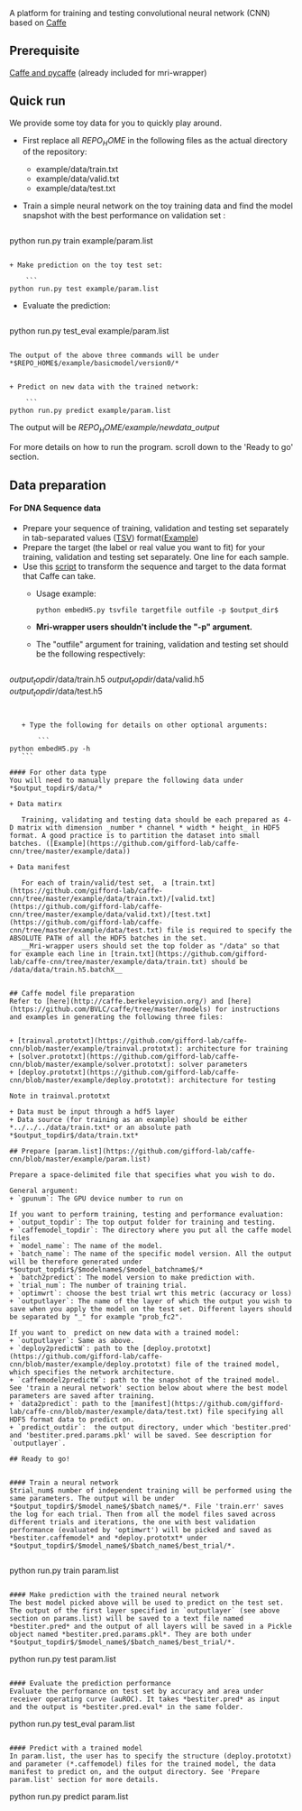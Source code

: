A platform for training and testing convolutional neural network (CNN) based on [Caffe](http://caffe.berkeleyvision.org/)

## Prerequisite
[Caffe and pycaffe](http://caffe.berkeleyvision.org/installation.html) (already included for mri-wrapper)

## Quick run
We provide some toy data for you to quickly play around.

+ First replace all $REPO_HOME$ in the following files as the actual directory of the repository:

	+ example/data/train.txt
	+ example/data/valid.txt
	+ example/data/test.txt


+ Train a simple neural network on the toy training data and find the model snapshot with the best performance on validation set :
	
	```
python run.py train example/param.list
```

+ Make prediction on the toy test set:

	```
python run.py test example/param.list
```

+ Evaluate the prediction:

	```
python run.py test_eval example/param.list
```

The output of the above three commands will be under *$REPO_HOME$/example/basicmodel/version0/*


+ Predict on new data with the trained network:

	```
python run.py predict example/param.list
```

The output will be *$REPO_HOME$/example/newdata_output*
	

For more details on how to run the program. scroll down to the 'Ready to go' section.

## Data preparation


#### For DNA Sequence data
+ Prepare your sequence of training, validation and testing set separately in tab-separated values ([TSV](https://en.wikipedia.org/wiki/Tab-separated_values)) format([Example](https://github.com/gifford-lab/caffe-cnn/tree/master/example/sequence/sample.tsv))
+ Prepare the target (the label or real value you want to fit) for your training, validation and testing set separately. One line for each sample.
+ Use this [script](https://github.com/gifford-lab/caffe-cnn/tree/master/embedH5.py) to transform the sequence and target to the data format that Caffe can take. 
	+ Usage example:
	
		```
		python embedH5.py tsvfile targetfile outfile -p $output_dir$
		```
	+ __Mri-wrapper users shouldn't include the "-p" argument.__
	
	+ The "outfile" argument for training, validation and testing set should be the following respectively:
 
 		```
 $output_topdir$/data/train.h5
 $output_topdir$/data/valid.h5
 $output_topdir$/data/test.h5
 ```
	
	
 	+ Type the following for details on other optional arguments:
 
		```
 python embedH5.py -h
 	```
 	
#### For other data type
You will need to manually prepare the following data under *$output_topdir$/data/*

+ Data matirx

	Training, validating and testing data should be each prepared as 4-D matrix with dimension _number * channel * width * height_ in HDF5 format. A good practice is to partition the dataset into small batches. ([Example](https://github.com/gifford-lab/caffe-cnn/tree/master/example/data))

+ Data manifest

	For each of train/valid/test set,  a [train.txt](https://github.com/gifford-lab/caffe-cnn/tree/master/example/data/train.txt)/[valid.txt](https://github.com/gifford-lab/caffe-cnn/tree/master/example/data/valid.txt)/[test.txt](https://github.com/gifford-lab/caffe-cnn/tree/master/example/data/test.txt) file is required to specify the ABSOLUTE PATH of all the HDF5 batches in the set.
	__Mri-wrapper users should set the top folder as "/data" so that for example each line in [train.txt](https://github.com/gifford-lab/caffe-cnn/tree/master/example/data/train.txt) should be /data/data/train.h5.batchX__


## Caffe model file preparation
Refer to [here](http://caffe.berkeleyvision.org/) and [here](https://github.com/BVLC/caffe/tree/master/models) for instructions and examples in generating the following three files: 


+ [trainval.prototxt](https://github.com/gifford-lab/caffe-cnn/blob/master/example/trainval.prototxt): architecture for training
+ [solver.prototxt](https://github.com/gifford-lab/caffe-cnn/blob/master/example/solver.prototxt): solver parameters
+ [deploy.prototxt](https://github.com/gifford-lab/caffe-cnn/blob/master/example/deploy.prototxt): architecture for testing

Note in trainval.prototxt

+ Data must be input through a hdf5 layer
+ Data source (for training as an example) should be either *../../../data/train.txt* or an absolute path *$output_topdir$/data/train.txt*

## Prepare [param.list](https://github.com/gifford-lab/caffe-cnn/blob/master/example/param.list)

Prepare a space-delimited file that specifies what you wish to do.

General argument:
+ `gpunum`: The GPU device number to run on

If you want to perform training, testing and performance evaluation:
+ `output_topdir`: The top output folder for training and testing.
+ `caffemodel_topdir`: The directory where you put all the caffe model files
+ `model_name`: The name of the model. 
+ `batch_name`: The name of the specific model version. All the output will be therefore generated under *$output_topdir$/$modelname$/$model_batchname$/*
+ `batch2predict`: The model version to make prediction with.
+ `trial_num`: The number of training trial.
+ `optimwrt`: choose the best trial wrt this metric (accuracy or loss)
+ `outputlayer`: The name of the layer of which the output you wish to save when you apply the model on the test set. Different layers should be separated by "_" for example "prob_fc2". 

If you want to  predict on new data with a trained model:
+ `outputlayer`: Same as above.
+ `deploy2predictW`: path to the [deploy.prototxt](https://github.com/gifford-lab/caffe-cnn/blob/master/example/deploy.prototxt) file of the trained model, which specifies the network architecture.
+ `caffemodel2predictW`: path to the snapshot of the trained model. See 'train a neural network' section below about where the best model parameters are saved after training.
+ `data2predict`: path to the [manifest](https://github.com/gifford-lab/caffe-cnn/blob/master/example/data/test.txt) file specifying all HDF5 format data to predict on.
+ `predict_outdir`:  the output directory, under which 'bestiter.pred' and 'bestiter.pred.params.pkl' will be saved. See description for `outputlayer`.

## Ready to go!


#### Train a neural network
$trial_num$ number of independent training will be performed using the same parameters. The output will be under *$output_topdir$/$model_name$/$batch_name$/*. File 'train.err' saves the log for each trial. Then from all the model files saved across different trials and iterations, the one with best validation performance (evaluated by 'optimwrt') will be picked and saved as *bestiter.caffemodel* and *deploy.prototxt* under *$output_topdir$/$model_name$/$batch_name$/best_trial/*.


```
python run.py train param.list
```

#### Make prediction with the trained neural network
The best model picked above will be used to predict on the test set.  The output of the first layer specified in `outputlayer` (see above section on params.list) will be saved to a text file named *bestiter.pred* and the output of all layers will be saved in a Pickle object named *bestiter.pred.params.pkl*. They are both under *$output_topdir$/$model_name$/$batch_name$/best_trial/*.

```
python run.py test param.list
```

#### Evaluate the prediction performance
Evaluate the performance on test set by accuracy and area under receiver operating curve (auROC). It takes *bestiter.pred* as input and the output is *bestiter.pred.eval* in the same folder.

```
python run.py test_eval param.list
```

#### Predict with a trained model
In param.list, the user has to specify the structure (deploy.prototxt) and parameter (*.caffemodel) files for the trained model, the data manifest to predict on, and the output directory. See 'Prepare param.list' section for more details.

````
python run.py predict param.list 
````
